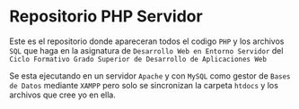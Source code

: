 # Repositorio PHP Servidor

Este es el repositorio donde apareceran todos el codigo `PHP` y los archivos `SQL` que haga en la asignatura de `Desarrollo Web en Entorno Servidor` del `Ciclo Formativo Grado Superior de Desarrollo de Aplicaciones Web`

Se esta ejecutando en un servidor `Apache` y con `MySQL` como gestor de `Bases de Datos` mediante `XAMPP` pero solo se sincronizan la carpeta `htdocs` y los archivos que cree yo en ella.
